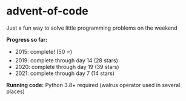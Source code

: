 # advent-of-code

Just a fun way to solve little programming problems on the weekend

**Progress so far:** 
* 2015: complete! (50 :star:)
* 2019: complete through day 14 (28 stars)
* 2020: complete through day 19 (39 stars)
* 2021: complete through day  7 (14 stars)

**Running code:**
Python 3.8+ required (walrus operator used in several places)
